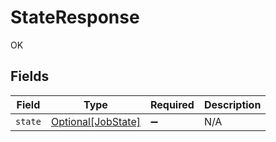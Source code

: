 # StateResponse

OK


## Fields

| Field                                                 | Type                                                  | Required                                              | Description                                           |
| ----------------------------------------------------- | ----------------------------------------------------- | ----------------------------------------------------- | ----------------------------------------------------- |
| `state`                                               | [Optional[JobState]](../../models/shared/jobstate.md) | :heavy_minus_sign:                                    | N/A                                                   |